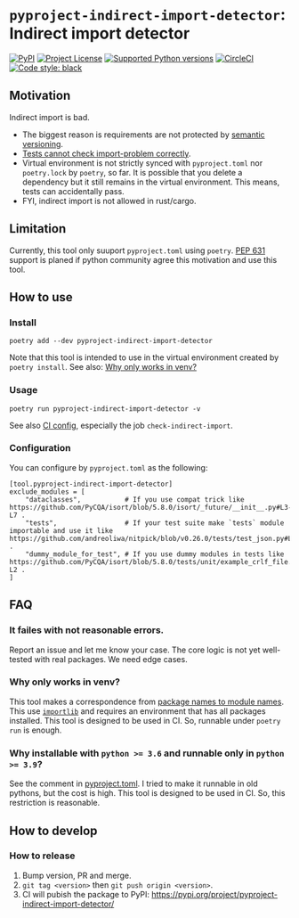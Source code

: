 # `pyproject-indirect-import-detector`: Indirect import detector

[![PyPI](https://img.shields.io/pypi/v/pyproject-indirect-import-detector.svg)](https://pypi.org/project/pyproject-indirect-import-detector)
[![Project License](https://img.shields.io/pypi/l/pyproject-indirect-import-detector.svg)](https://pypi.org/project/pyproject-indirect-import-detector)
[![Supported Python versions](https://img.shields.io/badge/python-3.9-1081c2.svg)](https://pypi.org/project/nitpick/)
[![CircleCI](https://circleci.com/gh/kenoss/pyproject-indirect-import-detector.svg?style=svg)](https://app.circleci.com/pipelines/github/kenoss/pyproject-indirect-import-detector)
[![Code style: black](https://img.shields.io/badge/code%20style-black-000000.svg)](https://github.com/psf/black)

## Motivation

Indirect import is bad.

- The biggest reason is requirements are not protected by [semantic versioning](https://semver.org/).
- [Tests cannot check import-problem correctly](tests/integration_test/case/ng_test_cannot_check_import_problem/README.md).
- Virtual environment is not strictly synced with `pyproject.toml` nor `poetry.lock` by `poetry`, so far.  It is possible that you delete a dependency but it still remains in the virtual environment.  This means, tests can accidentally pass.
- FYI, indirect import is not allowed in rust/cargo.

## Limitation

Currently, this tool only suuport `pyproject.toml` using `poetry`.
[PEP 631](https://www.python.org/dev/peps/pep-0631/) support is planed if python community agree this motivation and use this tool.

## How to use

### Install

```
poetry add --dev pyproject-indirect-import-detector
```

Note that this tool is intended to use in the virtual environment created by `poetry install`.  See also: [Why only works in venv?](#why-only-works-in-venv)

### Usage

```
poetry run pyproject-indirect-import-detector -v
```

See also [CI config](.circleci/config.yml), especially the job `check-indirect-import`.

### Configuration

You can configure by `pyproject.toml` as the following:

```
[tool.pyproject-indirect-import-detector]
exclude_modules = [
    "dataclasses",           # If you use compat trick like https://github.com/PyCQA/isort/blob/5.8.0/isort/_future/__init__.py#L3-L7 .
    "tests",                 # If your test suite make `tests` module importable and use it like https://github.com/andreoliwa/nitpick/blob/v0.26.0/tests/test_json.py#L6 .
    "dummy_module_for_test", # If you use dummy modules in tests like https://github.com/PyCQA/isort/blob/5.8.0/tests/unit/example_crlf_file.py#L1-L2 .
]
```

## FAQ

### It failes with not reasonable errors.

Report an issue and let me know your case.
The core logic is not yet well-tested with real packages.
We need edge cases.

### Why only works in venv?

This tool makes a correspondence from [package names to module names](src/pyproject_indirect_import_detector/domain.py).
This use [`importlib`](https://docs.python.org/3/library/importlib.html) and requires an environment that has all packages installed.
This tool is designed to be used in CI.  So, runnable under `poetry run` is enough.

### Why installable with `python >= 3.6` and runnable only in `python >= 3.9`?

See the comment in [pyproject.toml](./pyproject.toml).
I tried to make it runnable in old pythons, but the cost is high.
This tool is designed to be used in CI.  So, this restriction is reasonable.

## How to develop

### How to release

1. Bump version, PR and merge.
2. `git tag <version>` then `git push origin <version>`.
3. CI will pubish the package to PyPI: https://pypi.org/project/pyproject-indirect-import-detector/
